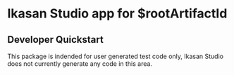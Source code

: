 # Ikasan Studio app for $rootArtifactId
## Developer Quickstart
This package is indended for user generated test code only, Ikasan Studio does not currently generate any code in this area.

